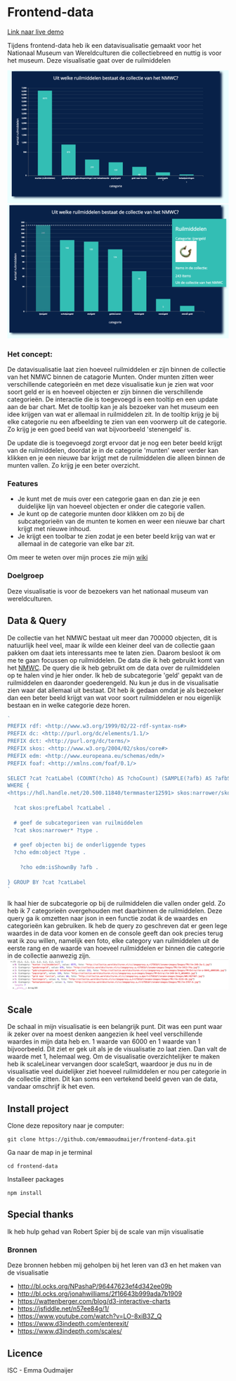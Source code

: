 # Frontend-data
[Link naar live demo](https://emmaoudmaijer.github.io/frontend-data/public/)

Tijdens frontend-data heb ik een datavisualisatie gemaakt voor het Nationaal Museum van Wereldculturen die collectiebreed en nuttig is voor het museum. Deze visualisatie gaat over de ruilmiddelen 

![foto](public/images/uitwerking1kopie.png)
![foto](public/images/uitwerking2.png)

### Het concept:
De datavisualisatie laat zien hoeveel ruilmiddelen er zijn binnen de collectie van het NMWC binnen de catagorie Munten. Onder munten zitten weer verschillende categorieën en met deze visualisatie kun je zien wat voor soort geld er is en hoeveel objecten er zijn binnen die verschillende categorieën. De interactie die is toegevoegd is een tooltip en een update aan de bar chart. Met de tooltip kan je als bezoeker van het museum een idee krijgen van wat er allemaal in ruilmiddelen zit. In de tooltip krijg je bij elke categorie nu een afbeelding te zien van een voorwerp uit de categorie. Zo krijg je een goed beeld van wat bijvoorbeeld 'stenengeld' is. 

De update die is toegevoegd zorgt ervoor dat je nog een beter beeld krijgt van de ruilmiddelen, doordat je in de categorie 'munten' weer verder kan klikken en je een nieuwe bar krijgt met de ruilmiddelen die alleen binnen de munten vallen. Zo krijg je een beter overzicht.

### Features
- Je kunt met de muis over een categorie gaan en dan zie je een duidelijke lijn van hoeveel objecten er onder die categorie vallen.
- Je kunt op de categorie munten door klikken om zo bij de subcategorieën van de munten te komen en weer een nieuwe bar chart krijgt met nieuwe inhoud.
- Je krijgt een toolbar te zien zodat je een beter beeld krijg van wat er allemaal in de categorie van elke bar zit.

Om meer te weten over mijn proces zie mijn [wiki](https://github.com/emmaoudmaijer/frontend-data/wiki/Concept-en-proces)

### Doelgroep
Deze visualisatie is voor de bezoekers van het nationaal museum van wereldculturen.

## Data & Query

De collectie van het NMWC bestaat uit meer dan 700000 objecten, dit is natuurlijk heel veel, maar ik wilde een kleiner deel van de collectie gaan pakken om daat iets interessants mee te laten zien. Daarom besloot ik om me te gaan focussen op ruilmiddelen. De data die ik heb gebruikt komt van het [NMWC](https://collectie.wereldculturen.nl/#/query/80b924c9-65af-47cd-ad25-d7be31beb0ef). De query die ik heb gebruikt om de data over de ruilmiddelen op te halen vind je hier onder. Ik heb de subcategorie 'geld' gepakt van de ruilmiddelen en daaronder goederengeld. Nu kun je dus in de visualisatie zien waar dat allemaal uit bestaat. Dit heb ik gedaan omdat je als bezoeker dan een beter beeld krijgt van wat voor soort ruilmiddelen er nou eigenlijk bestaan en in welke categorie deze horen.

```js
`
PREFIX rdf: <http://www.w3.org/1999/02/22-rdf-syntax-ns#>
PREFIX dc: <http://purl.org/dc/elements/1.1/>
PREFIX dct: <http://purl.org/dc/terms/>
PREFIX skos: <http://www.w3.org/2004/02/skos/core#>
PREFIX edm: <http://www.europeana.eu/schemas/edm/>
PREFIX foaf: <http://xmlns.com/foaf/0.1/>

SELECT ?cat ?catLabel (COUNT(?cho) AS ?choCount) (SAMPLE(?afb) AS ?afbSample)
WHERE {
<https://hdl.handle.net/20.500.11840/termmaster12591> skos:narrower/skos:narrower ?cat .

  ?cat skos:prefLabel ?catLabel .

  # geef de subcategorieen van ruilmiddelen
  ?cat skos:narrower* ?type .

  # geef objecten bij de onderliggende types
  ?cho edm:object ?type . 
  
    ?cho edm:isShownBy ?afb .
  
} GROUP BY ?cat ?catLabel
`
```

Ik haal hier de subcategorie op bij de ruilmiddelen die vallen onder geld. Zo heb ik 7 categorieën overgehouden met daarbinnen de ruilmiddelen. Deze query ga ik omzetten naar json in een functie zodat ik de waardes en categorieën kan gebruiken. Ik heb de query zo geschreven dat er geen lege waardes in de data voor komen en de console geeft dan ook precies terug wat ik zou willen, namelijk een foto, elke category van ruilmiddelen uit de eerste rang en de waarde van hoeveel ruilmiddelen er binnen die categorie in de collectie aanwezig zijn.
![console](public/images/console1kopie.png)

## Scale
De schaal in mijn visualisatie is een belangrijk punt. Dit was een punt waar ik zeker over na moest denken aangezien ik heel veel verschillende waardes in mijn data heb en. 1 waarde van 6000 en 1 waarde van 1 bijvoorbeeld. Dit ziet er gek uit als je de visualisatie zo laat zien. Dan valt de waarde met 1, helemaal weg. Om de visualisatie overzichtelijker te maken heb ik scaleLinear vervangen door scaleSqrt, waardoor je dus nu in de visualisatie veel duidelijker ziet hoeveel ruilmiddelen er nou per categorie in de collectie zitten. Dit kan soms een vertekend beeld geven van de data, vandaar omschrijf ik het even.

## Install project
Clone deze repository naar je computer:
```
git clone https://github.com/emmaoudmaijer/frontend-data.git
```
Ga naar de map in je terminal
```
cd frontend-data
```
Installeer packages
```
npm install
```
## Special thanks
Ik heb hulp gehad van Robert Spier bij de scale van mijn visualisatie

### Bronnen
Deze bronnen hebben mij geholpen bij het leren van d3 en het maken van de visualisatie
- http://bl.ocks.org/NPashaP/96447623ef4d342ee09b
- http://bl.ocks.org/jonahwilliams/2f16643b999ada7b1909
- https://wattenberger.com/blog/d3-interactive-charts
- https://jsfiddle.net/n57ee84g/1/
- https://www.youtube.com/watch?v=LO-8xiB3Z_Q
- https://www.d3indepth.com/enterexit/
- https://www.d3indepth.com/scales/
## Licence
ISC - Emma Oudmaijer